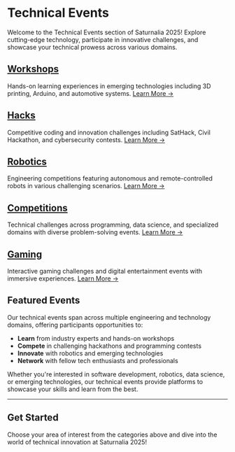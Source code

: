 # Technical Events

Welcome to the Technical Events section of Saturnalia 2025! Explore cutting-edge technology, participate in innovative challenges, and showcase your technical prowess across various domains.

## [Workshops](./workshops)
Hands-on learning experiences in emerging technologies including 3D printing, Arduino, and automotive systems.
[Learn More →](./workshops)

## [Hacks](./hacks)
Competitive coding and innovation challenges including SatHack, Civil Hackathon, and cybersecurity contests.
[Learn More →](./hacks)

## [Robotics](./robotics)
Engineering competitions featuring autonomous and remote-controlled robots in various challenging scenarios.
[Learn More →](./robotics)

## [Competitions](./competitions)
Technical challenges across programming, data science, and specialized domains with diverse problem-solving events.
[Learn More →](./competitions)

## [Gaming](./gaming)
Interactive gaming challenges and digital entertainment events with immersive experiences.
[Learn More →](./gaming)


## Featured Events

Our technical events span across multiple engineering and technology domains, offering participants opportunities to:

- **Learn** from industry experts and hands-on workshops
- **Compete** in challenging hackathons and programming contests
- **Innovate** with robotics and emerging technologies
- **Network** with fellow tech enthusiasts and professionals

Whether you're interested in software development, robotics, data science, or emerging technologies, our technical events provide platforms to showcase your skills and learn from the best.

---

## Get Started

Choose your area of interest from the categories above and dive into the world of technical innovation at Saturnalia 2025!
